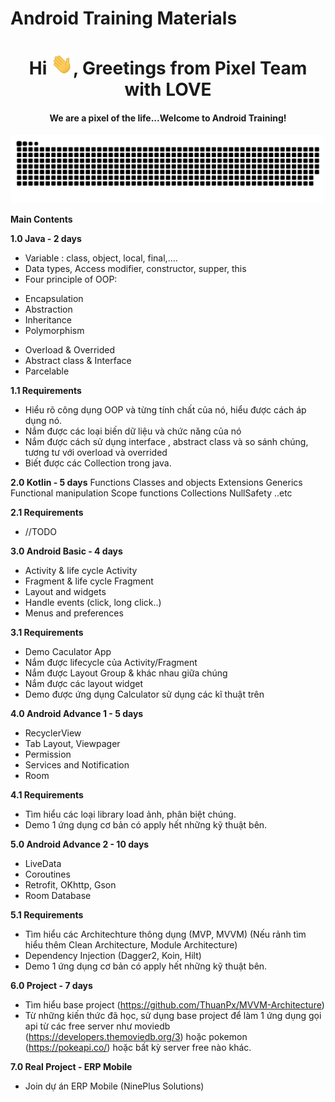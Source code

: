 # Android Training Materials

<div align="center">
<h1 align="center">Hi <img width="35" src="https://github.com/NinePlusSolutions/30-days-kotlin-challenge/blob/main/waving.gif">, Greetings from Pixel Team with LOVE</h1>
<h4 align="center">We are a pixel of the life...Welcome to Android Training!</h4>
</div>

<div align="center">
  <a href="https://github.com/NinePlusSolutions/30-days-kotlin-challenge/">
  <img  src="https://github.com/NinePlusSolutions/30-days-kotlin-challenge/blob/main/grid-snake.svg"
       alt="snake" /></a>
</div>

**Main Contents**

**1.0 Java - 2 days**
- Variable : class, object, local, final,....
 - Data types, Access modifier, constructor, supper, this
- Four principle of OOP: 
+ Encapsulation 
+ Abstraction 
+ Inheritance 
+ Polymorphism
- Overload & Overrided 
- Abstract class & Interface
- Parcelable

**1.1 Requirements**
- Hiểu rõ công dụng OOP và từng tính chất của nó, hiểu được cách áp dụng nó.
 - Nắm được các loại biến dữ liệu và chức năng của nó 
- Nắm được cách sử dụng interface , abstract class và so sánh chúng, tương tư với overload và overrided 
- Biết được các Collection trong java.


**2.0 Kotlin - 5 days**
Functions
Classes and objects
Extensions
Generics
Functional manipulation
Scope functions﻿
Collections
NullSafety
..etc

**2.1 Requirements**
- //TODO


**3.0 Android Basic - 4 days**
- Activity & life cycle Activity
- Fragment & life cycle Fragment
- Layout and widgets
- Handle events (click, long click..)
- Menus and preferences

**3.1 Requirements**
- Demo Caculator App
- Nắm được lifecycle của Activity/Fragment 
- Nắm được Layout Group & khác nhau giữa chúng 
- Nắm được các layout widget 
- Demo được ứng dụng Calculator sử dụng các kĩ thuật trên


**4.0 Android Advance 1 - 5 days**
- RecyclerView
- Tab Layout, Viewpager
- Permission
- Services and Notification
- Room

**4.1 Requirements**
- Tìm hiểu các loại library load ảnh, phân biệt chúng.
- Demo 1 ứng dụng cơ bản có apply hết những kỹ thuật bên.


**5.0 Android Advance 2 - 10 days**
- LiveData
- Coroutines
- Retrofit, OKhttp, Gson
- Room Database 

**5.1 Requirements**
- Tìm hiểu các Architechture thông dụng (MVP, MVVM) (Nếu rảnh tìm hiểu thêm Clean Architecture, Module Architecture)
- Dependency Injection (Dagger2, Koin, Hilt)
- Demo 1 ứng dụng cơ bản có apply hết những kỹ thuật bên.


**6.0 Project  - 7 days**
- Tìm hiểu base project (https://github.com/ThuanPx/MVVM-Architecture) 
- Từ những kiến thức đã học, sử dụng base project để làm 1 ứng dụng gọi api từ các free server như moviedb (https://developers.themoviedb.org/3) hoặc pokemon (https://pokeapi.co/) hoặc bất kỳ server free nào khác.
 
**7.0 Real Project - ERP Mobile**
- Join dự án ERP Mobile (NinePlus Solutions)


